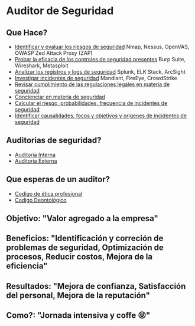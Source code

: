 # Auditor de Seguridad

## Que Hace?

- [Identificar y evaluar los riesgos de seguridad](#)	Nmap, Nessus, OpenVAS, OWASP Zed Attack Proxy (ZAP)
- [Probar la eficacia de los controles de seguridad presentes](#)	Burp Suite, Wireshark, Metasploit
- [Analizar los registros y logs de seguridad](#)	Splunk, ELK Stack, ArcSight
- [Investigar incidentes de seguridad](#)	Mandiant, FireEye, CrowdStrike
- [Revisar cumplimiento de las regulaciones legales en materia de seguridad](#)
- [Concienciar en materia de seguridad](#)
- [Calcular el riesgo, probabilidades, frecuencia   de incidentes  de seguridad](#)
- [Identificar causalidades, focos y objetivos y origenes de incidentes de seguridad](#)


## Auditorias de seguridad?

- [Auditoria Interna](#)
- [Auditoria Externa](#)

## Que esperas de un auditor?

- [Codigo de ética profesional](#)
- [Codigo Deontológico](#)


## Objetivo: "Valor agregado a la empresa"
## Beneficios: "Identificación y correción de problemas de seguridad, Optimización de procesos, Reducir costos, Mejora de la eficiencia"
## Resultados: "Mejora de confianza, Satisfacción del personal, Mejora de la reputación"
## Como?: "Jornada intensiva y coffe :stuck_out_tongue_closed_eyes:"
